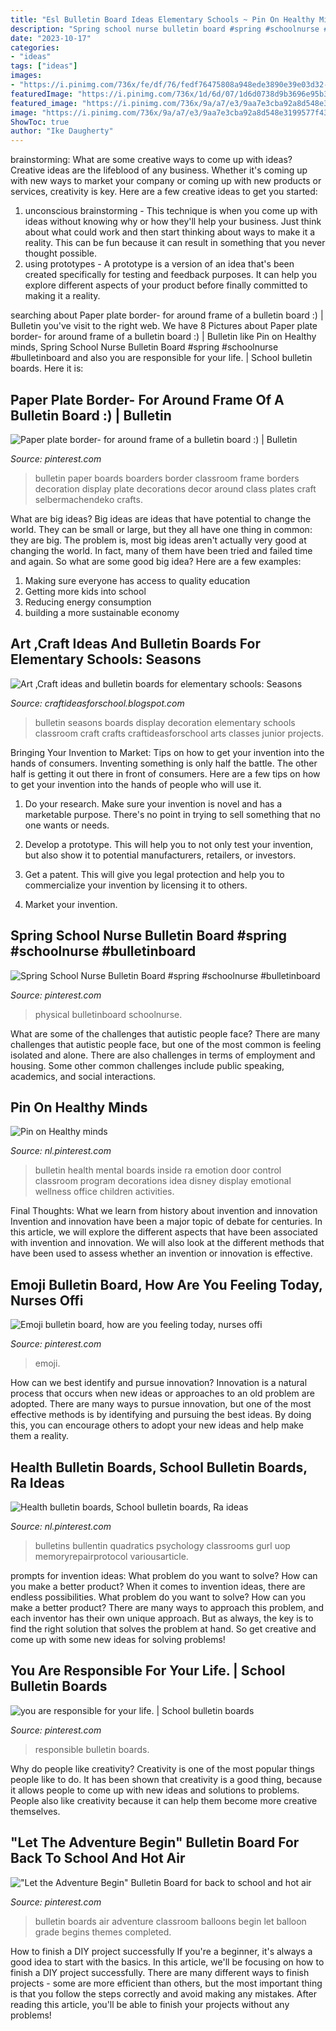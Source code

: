 ```yaml
---
title: "Esl Bulletin Board Ideas Elementary Schools ~ Pin On Healthy Minds"
description: "Spring school nurse bulletin board #spring #schoolnurse #bulletinboard"
date: "2023-10-17"
categories:
- "ideas"
tags: ["ideas"]
images:
- "https://i.pinimg.com/736x/fe/df/76/fedf76475808a948ede3890e39e03d32--paper-plates-bulletin-boards.jpg"
featuredImage: "https://i.pinimg.com/736x/1d/6d/07/1d6d0738d9b3696e95b32ce6e2ddac72.jpg"
featured_image: "https://i.pinimg.com/736x/9a/a7/e3/9aa7e3cba92a8d548e3199577f43aecf.jpg"
image: "https://i.pinimg.com/736x/9a/a7/e3/9aa7e3cba92a8d548e3199577f43aecf.jpg"
ShowToc: true
author: "Ike Daugherty"
---
```



brainstorming: What are some creative ways to come up with ideas?
Creative ideas are the lifeblood of any business. Whether it's coming up with new ways to market your company or coming up with new products or services, creativity is key. Here are a few creative ideas to get you started: 
1. unconscious brainstorming - This technique is when you come up with ideas without knowing why or how they'll help your business. Just think about what could work and then start thinking about ways to make it a reality. This can be fun because it can result in something that you never thought possible. 
2. using prototypes - A prototype is a version of an idea that's been created specifically for testing and feedback purposes. It can help you explore different aspects of your product before finally committed to making it a reality.

	

		
searching about Paper plate border- for around frame of a bulletin board :) | Bulletin you've visit to the right web. We have 8 Pictures about Paper plate border- for around frame of a bulletin board :) | Bulletin like Pin on Healthy minds, Spring School Nurse Bulletin Board #spring #schoolnurse #bulletinboard and also you are responsible for your life. | School bulletin boards. Here it is:
		
    
## Paper Plate Border- For Around Frame Of A Bulletin Board :) | Bulletin

<img loading=lazy src="https://i.pinimg.com/736x/fe/df/76/fedf76475808a948ede3890e39e03d32--paper-plates-bulletin-boards.jpg" onerror="this.onerror=null;this.src='https://tse4.mm.bing.net/th?id=OIP.TeB-0b5RiPC_7loqaZfIkAHaJ3&amp;pid=15.1';" alt="Paper plate border- for around frame of a bulletin board :) | Bulletin">

_Source: pinterest.com_

>bulletin paper boards boarders border classroom frame borders decoration display plate decorations decor around class plates craft selbermachendeko crafts. 

	

What are big ideas?
Big ideas are ideas that have potential to change the world. They can be small or large, but they all have one thing in common: they are big. The problem is, most big ideas aren't actually very good at changing the world. In fact, many of them have been tried and failed time and again. So what are some good big idea? Here are a few examples: 
1. Making sure everyone has access to quality education 
2. Getting more kids into school 
3. Reducing energy consumption 
4. building a more sustainable economy 

    
## Art ,Craft Ideas And Bulletin Boards For Elementary Schools: Seasons

<img loading=lazy src="http://4.bp.blogspot.com/-aiq1jxBbB_s/VCawt-wUfaI/AAAAAAAABEc/HZybXgniFaY/s1600/photo%2B1%2B(1).JPG" onerror="this.onerror=null;this.src='https://tse4.mm.bing.net/th?id=OIP.HWrPeZBVKF9_1Gi75d5YvwHaFi&amp;pid=15.1';" alt="Art ,Craft ideas and bulletin boards for elementary schools: Seasons">

_Source: craftideasforschool.blogspot.com_

>bulletin seasons boards display decoration elementary schools classroom craft crafts craftideasforschool arts classes junior projects. 

	

Bringing Your Invention to Market: Tips on how to get your invention into the hands of consumers.
Inventing something is only half the battle. The other half is getting it out there in front of consumers. Here are a few tips on how to get your invention into the hands of people who will use it.
1. Do your research. Make sure your invention is novel and has a marketable purpose. There's no point in trying to sell something that no one wants or needs.

2. Develop a prototype. This will help you to not only test your invention, but also show it to potential manufacturers, retailers, or investors.

3. Get a patent. This will give you legal protection and help you to commercialize your invention by licensing it to others.

4. Market your invention.

    
## Spring School Nurse Bulletin Board #spring #schoolnurse #bulletinboard

<img loading=lazy src="https://i.pinimg.com/736x/9a/a7/e3/9aa7e3cba92a8d548e3199577f43aecf.jpg" onerror="this.onerror=null;this.src='https://tse4.mm.bing.net/th?id=OIP.X2_RYEZ12Ia5_opZdxswYgHaGX&amp;pid=15.1';" alt="Spring School Nurse Bulletin Board #spring #schoolnurse #bulletinboard">

_Source: pinterest.com_

>physical bulletinboard schoolnurse. 

	

What are some of the challenges that autistic people face?
There are many challenges that autistic people face, but one of the most common is feeling isolated and alone. There are also challenges in terms of employment and housing. Some other common challenges include public speaking, academics, and social interactions.

    
## Pin On Healthy Minds

<img loading=lazy src="https://i.pinimg.com/736x/7d/eb/95/7deb95e42e9b2427a61bcb357ffee719.jpg" onerror="this.onerror=null;this.src='https://tse4.mm.bing.net/th?id=OIP.vkZ9WRQp6sUNkAO8lL1jXwHaNK&amp;pid=15.1';" alt="Pin on Healthy minds">

_Source: nl.pinterest.com_

>bulletin health mental boards inside ra emotion door control classroom program decorations idea disney display emotional wellness office children activities. 

	

Final Thoughts: What we learn from history about invention and innovation
Invention and innovation have been a major topic of debate for centuries. In this article, we will explore the different aspects that have been associated with invention and innovation. We will also look at the different methods that have been used to assess whether an invention or innovation is effective.

    
## Emoji Bulletin Board, How Are You Feeling Today, Nurses Offi

<img loading=lazy src="https://i.pinimg.com/736x/87/7d/70/877d70338a52d81b9fa5f6ac312118a8.jpg" onerror="this.onerror=null;this.src='https://tse3.mm.bing.net/th?id=OIP.37QplwDWZI32D1I_5wiITwHaJ3&amp;pid=15.1';" alt="Emoji bulletin board, how are you feeling today, nurses offi">

_Source: pinterest.com_

>emoji. 

	

How can we best identify and pursue innovation?
Innovation is a natural process that occurs when new ideas or approaches to an old problem are adopted. There are many ways to pursue innovation, but one of the most effective methods is by identifying and pursuing the best ideas. By doing this, you can encourage others to adopt your new ideas and help make them a reality.

    
## Health Bulletin Boards, School Bulletin Boards, Ra Ideas

<img loading=lazy src="http://media-cache-ec0.pinimg.com/750x/c2/6d/f9/c26df9e234e88b8b4aa0a6a6d5a51fb1.jpg" onerror="this.onerror=null;this.src='https://tse2.mm.bing.net/th?id=OIP.LmCIUZWAIzom50sXvDSKrAHaNK&amp;pid=15.1';" alt="Health bulletin boards, School bulletin boards, Ra ideas">

_Source: nl.pinterest.com_

>bulletins bullentin quadratics psychology classrooms gurl uop memoryrepairprotocol variousarticle. 

	

prompts for invention ideas: What problem do you want to solve? How can you make a better product?
When it comes to invention ideas, there are endless possibilities. What problem do you want to solve? How can you make a better product? There are many ways to approach this problem, and each inventor has their own unique approach. But as always, the key is to find the right solution that solves the problem at hand. So get creative and come up with some new ideas for solving problems!

    
## You Are Responsible For Your Life. | School Bulletin Boards

<img loading=lazy src="https://i.pinimg.com/736x/1d/6d/07/1d6d0738d9b3696e95b32ce6e2ddac72.jpg" onerror="this.onerror=null;this.src='https://tse1.mm.bing.net/th?id=OIP.VBGqvqrTJbVv6SQbhX-23gHaJ1&amp;pid=15.1';" alt="you are responsible for your life. | School bulletin boards">

_Source: pinterest.com_

>responsible bulletin boards. 

	

Why do people like creativity?
Creativity is one of the most popular things people like to do. It has been shown that creativity is a good thing, because it allows people to come up with new ideas and solutions to problems. People also like creativity because it can help them become more creative themselves.

    
## &quot;Let The Adventure Begin&quot; Bulletin Board For Back To School And Hot Air

<img loading=lazy src="https://i.pinimg.com/originals/3c/7f/c7/3c7fc734ec2b08a803e6abc37cde9100.jpg" onerror="this.onerror=null;this.src='https://tse4.mm.bing.net/th?id=OIP.5tKge2akTSNSLnry9_OeOgHaJ4&amp;pid=15.1';" alt="&quot;Let the Adventure Begin&quot; Bulletin Board for back to school and hot air">

_Source: pinterest.com_

>bulletin boards air adventure classroom balloons begin let balloon grade begins themes completed. 

	

How to finish a DIY project successfully
If you're a beginner, it's always a good idea to start with the basics. In this article, we'll be focusing on how to finish a DIY project successfully. There are many different ways to finish projects - some are more efficient than others, but the most important thing is that you follow the steps correctly and avoid making any mistakes. After reading this article, you'll be able to finish your projects without any problems!


